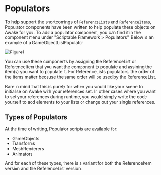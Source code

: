 # Populators

To help support the shortcomings of `ReferenceList`s and `ReferenceItem`s, Populator components have been written to help populate these objects on Awake for you. To add a populator component, you can find it in the component menu under "Scriptable Framework > Populators". Below is an example of a GameObjectListPopulator

![Figure1](~/images/populators1.png)

You can use these components by assigning the ReferenceList or ReferenceItem that you want the component to populate and assining the item(s) you want to populate it. For ReferenceLists populators, the order of the items matter because the same order will be used by the ReferenceList.

Bare in mind that this is purely for when you would like your scene to initialise on Awake with your references set. In other cases where you want to set your references during runtime, you would simply write the code yourself to add elements to your lists or change out your single references. 

## Types of Populators

At the time of writing, Populator scripts are available for:

+ GameObjects
+ Transforms
+ MeshRenderers
+ Animators

And for each of these types, there is a variant for both the ReferenceItem version and the ReferenceList version.